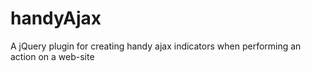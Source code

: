 # handyAjax
A jQuery plugin for creating handy ajax indicators when performing an action on a web-site
